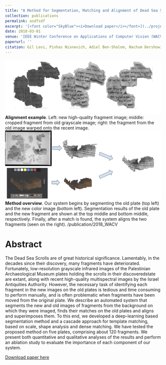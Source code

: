 ```yaml
---
title: "A Method for Segmentation, Matching and Alignment of Dead Sea Scrolls"
collection: publications
permalink: asdfsdf
excerpt: '[<font color="SkyBlue"><i>Download paper</i></font>](../projects/dead_sea/dead_sea.pdf)'
date: 2018-03-01 
venue: 'IEEE Winter Conference on Applications of Computer Vision (WACV)'
paperurl: ''
citation: Gil Levi, Pinhas Nisnevich, Adiel Ben-Shalom, Nachum Dershowitz, and Lior Wolf. <i> A Method for Segmentation, Matching and Alignment of Dead Sea Scrolls</i>.  2018 IEEE Winter Conference on Applications of Computer Vision (WACV), 2018.
---
```



<img src='../projects/dead_sea/teaser_trasnparent.png'>
<br/><b>Alignment example</b>. Left: new high-quality fragment image; middle: cropped fragment from old grayscale image;  right: the fragment from the old image warped onto the recent image.

<img src='../projects/dead_sea/deadsea_system.png'>
<br/><b>Method overview</b>.  Our system begins by segmenting the old plate (top left) and the new color image (bottom left). Segmentation results of the old plate and the new fragment are shown at the top middle and bottom middle, respectively. Finally, after a match is found, the system aligns the two fragments (seen on the right).
/publication/2018_WACV


# Abstract 
The Dead Sea Scrolls are of great historical significance. Lamentably, in the decades since their discovery, many fragments have deteriorated. Fortunately, low-resolution grayscale infrared images of the Palestinian Archaeological Museum plates holding the scrolls in their discoveredstate are extant, along with recent high-quality multispectral images by the Israel Antiquities Authority. However, the necessary task of identifying each fragment in the new images on the old plates is tedious and time consuming to perform manually, and is often problematic when fragments have been moved from the original plate. We describe an automated system that segments the new and old images of fragments from the background on which they were imaged, finds their matches on the old plates and aligns and superimposes them. To this end, we developed a deep-learning based segmentation method and a cascade approach for template matching, based on scale, shape analysis and dense matching. We have tested the proposed method on five plates, comprising about 120 fragments. We present both quantitative and qualitative analyses of the results and perform an ablation study to evaluate the importance of each component of our system.

[Download paper here](../projects/dead_sea/dead_sea.pdf)



